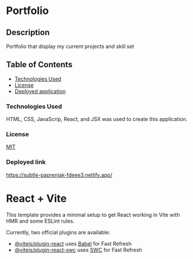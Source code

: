 # Portfolio

## Description

Portfolio that display my current projects and skill set

## Table of Contents

- [Technologies Used](#Technologies-Used)
- [License](#License)
- [Deployed application](#Deployed-application)

### Technologies Used

HTML, CSS, JavaScrip, React, and JSX was used to create this application.

### License

[MIT](https://choosealicense.com/licenses/mit/)

### Deployed link

https://subtle-paprenjak-fdeee3.netlify.app/

# React + Vite

This template provides a minimal setup to get React working in Vite with HMR and some ESLint rules.

Currently, two official plugins are available:

- [@vitejs/plugin-react](https://github.com/vitejs/vite-plugin-react/blob/main/packages/plugin-react/README.md) uses [Babel](https://babeljs.io/) for Fast Refresh
- [@vitejs/plugin-react-swc](https://github.com/vitejs/vite-plugin-react-swc) uses [SWC](https://swc.rs/) for Fast Refresh

